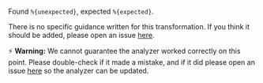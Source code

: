 Found `%{unexpected}`, expected `%{expected}`.

There is no specific guidance written for this transformation. If you think it
should be added, please open an issue [here](https://github.com/exercism/javascript-analyzer/issues/new).

⚡ **Warning:** We cannot guarantee the analyzer worked correctly on this point.
Please double-check if it made a mistake, and if it did please open an issue
[here](https://github.com/exercism/javascript-analyzer/issues/new?assignees=&labels=%%3Abug%%3A+bug&template=incorrect-analysis.md&title=Incorrect+Analysis%%3A+) so the analyzer can be updated.
